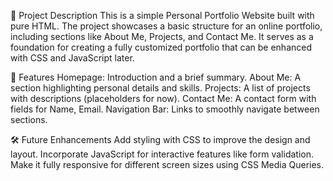 📄 Project Description
This is a simple Personal Portfolio Website built with pure HTML.
The project showcases a basic structure for an online portfolio, including sections like About Me, Projects, and Contact Me.
It serves as a foundation for creating a fully customized portfolio that can be enhanced with CSS and JavaScript later.

🚀 Features
Homepage: Introduction and a brief summary.
About Me: A section highlighting personal details and skills.
Projects: A list of projects with descriptions (placeholders for now).
Contact Me: A contact form with fields for Name, Email.
Navigation Bar: Links to smoothly navigate between sections.

🛠️ Future Enhancements
Add styling with CSS to improve the design and layout.
Incorporate JavaScript for interactive features like form validation.
Make it fully responsive for different screen sizes using CSS Media Queries.

